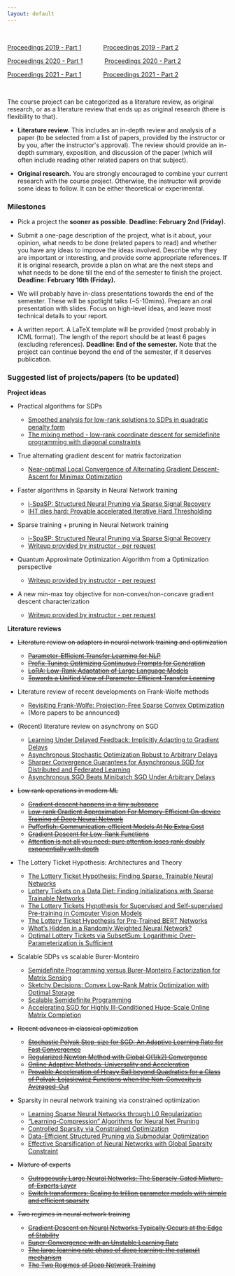```yaml
---
layout: default
---
```


&nbsp;

[Proceedings 2019 - Part 1](/schedule/images/Proceedings2019_Part1.pdf) &emsp;&emsp;&emsp;   [Proceedings 2019 - Part 2](/schedule/images/Proceedings2019_Part2.pdf)

[Proceedings 2020 - Part 1](/schedule/images/Proceedings2020_Part1.pdf) &emsp;&emsp;&emsp;   [Proceedings 2020 - Part 2](/schedule/images/Proceedings2020_Part2.pdf)

[Proceedings 2021 - Part 1](/schedule/images/Proceedings2021_Part1.pdf) &emsp;&emsp;&emsp;   [Proceedings 2021 - Part 2](/schedule/images/Proceedings2021_Part2.pdf)

&nbsp;

The course project can be categorized as a literature review, as original research, or as a literature review that ends up as original research (there is flexibility to that).

- **Literature review.** This includes an in-depth review and analysis of a paper (to be selected from a list of papers, provided by the instructor or by you, after the instructor's approval). The review should provide an in-depth summary, exposition, and discussion of the paper (which will often include reading other related papers on that subject).

- **Original research.** You are strongly encouraged to combine your current research with the course project. Otherwise, the instructor will provide some ideas to follow. It can be either theoretical or experimental. 

### Milestones

- Pick a project the **sooner as possible**. **Deadline: February 2nd (Friday).**

- Submit a one-page description of the project, what is it about, your opinion, what needs to be done (related papers to read) and whether you have any ideas to improve the ideas involved. Describe why they are important or interesting, and provide some appropriate references. If it is original research, provide a plan on what are the next steps and what needs to be done till the end of the semester to finish the project. **Deadline: February 16th (Friday).**

- We will probably have in-class presentations towards the end of the semester. These will be spotlight talks (~5-10mins). Prepare an oral presentation with slides. Focus on high-level ideas, and leave most technical details to your report.

- A written report. A LaTeX template will be provided (most probably in ICML format). The length of the report should be at least 6 pages (excluding references). **Deadline: End of the semester.** Note that the project can continue beyond the end of the semester, if it deserves publication.

### Suggested list of projects/papers (to be updated)

**Project ideas**
  
- Practical algorithms for SDPs
  - [Smoothed analysis for low-rank solutions to SDPs in quadratic penalty form](https://arxiv.org/pdf/1803.00186.pdf)
  - [The mixing method - low-rank coordinate descent for semidefinite programming with diagonal constraints](https://arxiv.org/pdf/1706.00476.pdf)

- True alternating gradient descent for matrix factorization
  - [Near-optimal Local Convergence of Alternating Gradient Descent-Ascent for Minimax Optimization](https://arxiv.org/pdf/2102.09468.pdf)

- Faster algorithms in Sparsity in Neural Network training
  - [i-SpaSP: Structured Neural Pruning via Sparse Signal Recovery](https://arxiv.org/pdf/2112.04905.pdf)
  - [IHT dies hard: Provable accelerated Iterative Hard Thresholding](https://arxiv.org/pdf/1712.09379.pdf)

- Sparse training + pruning in Neural Network training
  - [i-SpaSP: Structured Neural Pruning via Sparse Signal Recovery](https://arxiv.org/pdf/2112.04905.pdf)
  - [Writeup provided by instructor - per request]()

- Quantum Approximate Optimization Algorithm from a Optimization perspective
  - [Writeup provided by instructor - per request]()

- A new min-max toy objective for non-convex/non-concave gradient descent characterization
  - [Writeup provided by instructor - per request]()

**Literature reviews**

- ~~Literature review on adapters in neural network training and optimization~~
  - ~~[Parameter-Efficient Transfer Learning for NLP](https://arxiv.org/pdf/1902.00751.pdf)~~
  - ~~[Prefix-Tuning: Optimizing Continuous Prompts for Generation](https://arxiv.org/pdf/2101.00190.pdf)~~
  - ~~[LoRA: Low-Rank Adaptation of Large Language Models](https://arxiv.org/pdf/2106.09685.pdf)~~
  - ~~[Towards a Unified View of Parameter-Efficient Transfer Learning](https://arxiv.org/pdf/2110.04366.pdf)~~

- Literature review of recent developments on Frank-Wolfe methods
  - [Revisiting Frank-Wolfe: Projection-Free Sparse Convex Optimization](http://m8j.net/math/revisited-FW.pdf)
  - (More papers to be announced)
  
- (Recent) literature review on asynchrony on SGD
  - [Learning Under Delayed Feedback: Implicitly Adapting to Gradient Delays](https://arxiv.org/pdf/2106.12261.pdf)
  - [Asynchronous Stochastic Optimization Robust to Arbitrary Delays](https://proceedings.neurips.cc/paper/2021/file/4b85256c4881edb6c0776df5d81f6236-Paper.pdf)
  - [Sharper Convergence Guarantees for Asynchronous SGD for Distributed and Federated Learning](https://arxiv.org/pdf/2206.08307.pdf)
  - [Asynchronous SGD Beats Minibatch SGD Under Arbitrary Delays](https://arxiv.org/pdf/2206.07638.pdf)

- ~~Low rank operations in modern ML~~
  - ~~[Gradient descent happens in a tiny subspace](https://arxiv.org/pdf/1812.04754.pdf)~~
  - ~~[Low-rank Gradient Approximation For Memory-Efficient On-device Training of Deep Neural Network](https://arxiv.org/pdf/2001.08885.pdf)~~
  - ~~[Pufferfish: Communication-efficient Models At No Extra Cost](https://arxiv.org/pdf/2103.03936.pdf)~~
  - ~~[Gradient Descent for Low-Rank Functions](https://arxiv.org/pdf/2206.08257.pdf)~~
  - ~~[Attention is not all you need: pure attention loses rank doubly exponentially with depth](https://arxiv.org/pdf/2103.03404.pdf)~~

- The Lottery Ticket Hypothesis: Architectures and Theory
  - [The Lottery Ticket Hypothesis: Finding Sparse, Trainable Neural Networks](https://arxiv.org/pdf/1803.03635.pdf)
  - [Lottery Tickets on a Data Diet: Finding Initializations with Sparse Trainable Networks](https://arxiv.org/pdf/2206.01278.pdf)
  - [The Lottery Tickets Hypothesis for Supervised and Self-supervised Pre-training in Computer Vision Models](https://openaccess.thecvf.com/content/CVPR2021/papers/Chen_The_Lottery_Tickets_Hypothesis_for_Supervised_and_Self-Supervised_Pre-Training_in_CVPR_2021_paper.pdf)
  - [The Lottery Ticket Hypothesis for Pre-Trained BERT Networks](https://proceedings.neurips.cc/paper/2020/file/b6af2c9703f203a2794be03d443af2e3-Paper.pdf)
  - [What’s Hidden in a Randomly Weighted Neural Network?](https://arxiv.org/pdf/1911.13299.pdf)
  - [Optimal Lottery Tickets via SubsetSum: Logarithmic Over-Parameterization is Sufficient](https://proceedings.neurips.cc/paper/2020/file/1b742ae215adf18b75449c6e272fd92d-Paper.pdf)

- Scalable SDPs vs scalable Burer-Monteiro
  - [Semidefinite Programming versus Burer-Monteiro Factorization for Matrix Sensing](https://arxiv.org/pdf/2208.07469.pdf)
  - [Sketchy Decisions: Convex Low-Rank Matrix Optimization with Optimal Storage](https://arxiv.org/pdf/1702.06838.pdf)
  - [Scalable Semidefinite Programming](https://arxiv.org/pdf/1912.02949.pdf)
  - [Accelerating SGD for Highly Ill-Conditioned Huge-Scale Online Matrix Completion](https://arxiv.org/pdf/2208.11246.pdf)

- ~~Recent advances in classical optimization~~
  - ~~[Stochastic Polyak Step-size for SGD: An Adaptive Learning Rate for Fast Convergence](https://arxiv.org/pdf/2002.10542.pdf)~~
  - ~~[Regularized Newton Method with Global O(1/k2) Convergence](https://arxiv.org/pdf/2112.02089.pdf)~~
  - ~~[Online Adaptive Methods, Universality and Acceleration](https://arxiv.org/pdf/1809.02864.pdf)~~
  - ~~[Provable Acceleration of Heavy Ball beyond Quadratics for a Class of Polyak-Łojasiewicz Functions when the Non-Convexity is Averaged-Out](https://arxiv.org/pdf/2206.11872.pdf)~~

- Sparsity in neural network training via constrained optimization
  - [Learning Sparse Neural Networks through L0 Regularization](https://arxiv.org/pdf/1712.01312.pdf)
  - [“Learning-Compression” Algorithms for Neural Net Pruning](https://faculty.ucmerced.edu/mcarreira-perpinan/papers/cvpr18.pdf)
  - [Controlled Sparsity via Constrained Optimization](https://arxiv.org/pdf/2208.04425.pdf)
  - [Data-Efficient Structured Pruning via Submodular Optimization](https://arxiv.org/pdf/2203.04940.pdf)
  - [Effective Sparsification of Neural Networks with Global Sparsity Constraint](https://arxiv.org/pdf/2105.01571.pdf)

- ~~Mixture of experts~~
  - ~~[Outrageously Large Neural Networks: The Sparsely-Gated Mixture-of-Experts Layer](https://arxiv.org/pdf/1701.06538.pdf)~~
  - ~~[Switch transformers: Scaling to trillion parameter models with simple and efficient sparsity](https://arxiv.org/pdf/2101.03961.pdf)~~

- ~~Two regimes in neural network training~~
  - ~~[Gradient Descent on Neural Networks Typically Occurs at the Edge of Stability](https://arxiv.org/pdf/2103.00065.pdf)~~
  - ~~[Super-Convergence with an Unstable Learning Rate](https://arxiv.org/pdf/2102.10734.pdf)~~
  - ~~[The large learning rate phase of deep learning: the catapult mechanism](https://arxiv.org/pdf/2003.02218.pdf)~~
  - ~~[The Two Regimes of Deep Network Training](https://arxiv.org/pdf/2002.10376.pdf)~~

  
      
&nbsp;
&nbsp;
